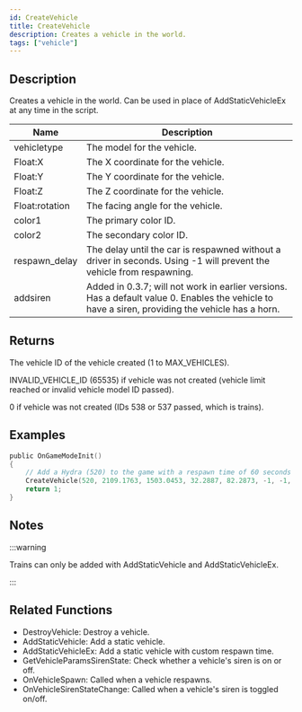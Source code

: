 ```yaml
---
id: CreateVehicle
title: CreateVehicle
description: Creates a vehicle in the world.
tags: ["vehicle"]
---
```


<TagLinks />

## Description

Creates a vehicle in the world. Can be used in place of AddStaticVehicleEx at any time in the script.

| Name           | Description                                                                                                                                      |
| -------------- | ------------------------------------------------------------------------------------------------------------------------------------------------ |
| vehicletype    | The model for the vehicle.                                                                                                                       |
| Float:X        | The X coordinate for the vehicle.                                                                                                                |
| Float:Y        | The Y coordinate for the vehicle.                                                                                                                |
| Float:Z        | The Z coordinate for the vehicle.                                                                                                                |
| Float:rotation | The facing angle for the vehicle.                                                                                                                |
| color1         | The primary color ID.                                                                                                                            |
| color2         | The secondary color ID.                                                                                                                          |
| respawn_delay  | The delay until the car is respawned without a driver in seconds. Using -1 will prevent the vehicle from respawning.                             |
| addsiren       | Added in 0.3.7; will not work in earlier versions. Has a default value 0. Enables the vehicle to have a siren, providing the vehicle has a horn. |

## Returns

The vehicle ID of the vehicle created (1 to MAX_VEHICLES).

INVALID_VEHICLE_ID (65535) if vehicle was not created (vehicle limit reached or invalid vehicle model ID passed).

0 if vehicle was not created (IDs 538 or 537 passed, which is trains).

## Examples

```c
public OnGameModeInit()
{
    // Add a Hydra (520) to the game with a respawn time of 60 seconds
    CreateVehicle(520, 2109.1763, 1503.0453, 32.2887, 82.2873, -1, -1, 60);
    return 1;
}
```

## Notes

:::warning

Trains can only be added with AddStaticVehicle and AddStaticVehicleEx.

:::

## Related Functions

- DestroyVehicle: Destroy a vehicle.
- AddStaticVehicle: Add a static vehicle.
- AddStaticVehicleEx: Add a static vehicle with custom respawn time.
- GetVehicleParamsSirenState: Check whether a vehicle's siren is on or off.
- OnVehicleSpawn: Called when a vehicle respawns.
- OnVehicleSirenStateChange: Called when a vehicle's siren is toggled on/off.
